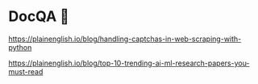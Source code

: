 # DocQA 🤖
https://plainenglish.io/blog/handling-captchas-in-web-scraping-with-python

https://plainenglish.io/blog/top-10-trending-ai-ml-research-papers-you-must-read
